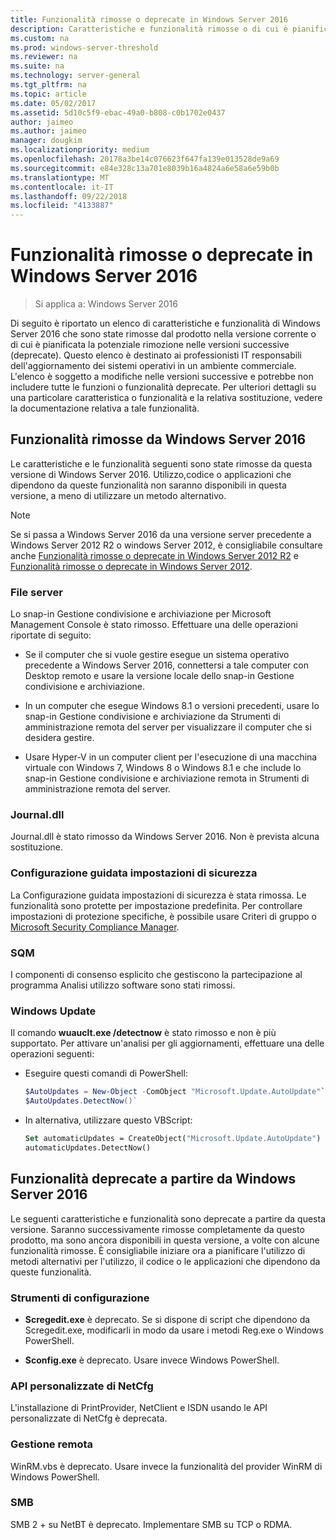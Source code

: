 ```yaml
---
title: Funzionalità rimosse o deprecate in Windows Server 2016
description: Caratteristiche e funzionalità rimosse o di cui è pianificata la rimozione nelle versioni.
ms.custom: na
ms.prod: windows-server-threshold
ms.reviewer: na
ms.suite: na
ms.technology: server-general
ms.tgt_pltfrm: na
ms.topic: article
ms.date: 05/02/2017
ms.assetid: 5d10c5f9-ebac-49a0-b808-c0b1702e0437
author: jaimeo
ms.author: jaimeo
manager: dougkim
ms.localizationpriority: medium
ms.openlocfilehash: 20178a3be14c076623f647fa139e013528de9a69
ms.sourcegitcommit: e84e328c13a701e8039b16a4824a6e58a6e59b0b
ms.translationtype: MT
ms.contentlocale: it-IT
ms.lasthandoff: 09/22/2018
ms.locfileid: "4133887"
---
```

# Funzionalità rimosse o deprecate in Windows Server 2016

>Si applica a: Windows Server 2016

Di seguito è riportato un elenco di caratteristiche e funzionalità di Windows Server 2016 che sono state rimosse dal prodotto nella versione corrente o di cui è pianificata la potenziale rimozione nelle versioni successive (deprecate). Questo elenco è destinato ai professionisti IT responsabili dell'aggiornamento dei sistemi operativi in un ambiente commerciale. L'elenco è soggetto a modifiche nelle versioni successive e potrebbe non includere tutte le funzioni o funzionalità deprecate. Per ulteriori dettagli su una particolare caratteristica o funzionalità e la relativa sostituzione, vedere la documentazione relativa a tale funzionalità.  

## Funzionalità rimosse da Windows Server 2016 
Le caratteristiche e le funzionalità seguenti sono state rimosse da questa versione di Windows Server 2016. Utilizzo,codice o applicazioni che dipendono da queste funzionalità non saranno disponibili in questa versione, a meno di utilizzare un metodo alternativo.  

> [!NOTE]  
> Se si passa a Windows Server 2016 da una versione server precedente a Windows Server 2012 R2 o windows Server 2012, è consigliabile consultare anche [Funzionalità rimosse o deprecate in Windows Server 2012 R2](https://technet.microsoft.com/library/dn303411.aspx) e [Funzionalità rimosse o deprecate in Windows Server 2012](https://technet.microsoft.com/library/hh831568.aspx).  


### File server  
Lo snap-in Gestione condivisione e archiviazione per Microsoft Management Console è stato rimosso. Effettuare una delle operazioni riportate di seguito:  

-   Se il computer che si vuole gestire esegue un sistema operativo precedente a Windows Server 2016, connettersi a tale computer con Desktop remoto e usare la versione locale dello snap-in Gestione condivisione e archiviazione.  

-   In un computer che esegue Windows 8.1 o versioni precedenti, usare lo snap-in Gestione condivisione e archiviazione da Strumenti di amministrazione remota del server per visualizzare il computer che si desidera gestire.  

-   Usare Hyper-V in un computer client per l'esecuzione di una macchina virtuale con Windows 7, Windows 8 o Windows 8.1 e che include lo snap-in Gestione condivisione e archiviazione remota in Strumenti di amministrazione remota del server.  

### Journal.dll  
Journal.dll è stato rimosso da Windows Server 2016. Non è prevista alcuna sostituzione.  

### Configurazione guidata impostazioni di sicurezza  
La Configurazione guidata impostazioni di sicurezza è stata rimossa. Le funzionalità sono protette per impostazione predefinita. Per controllare impostazioni di protezione specifiche, è possibile usare Criteri di gruppo o [Microsoft Security Compliance Manager](https://technet.microsoft.com/solutionaccelerators/cc835245.aspx).  

### SQM  
I componenti di consenso esplicito che gestiscono la partecipazione al programma Analisi utilizzo software sono stati rimossi. 

### Windows Update
Il comando **wuauclt.exe /detectnow** è stato rimosso e non è più supportato. Per attivare un'analisi per gli aggiornamenti, effettuare una delle operazioni seguenti:

- Eseguire questi comandi di PowerShell:
    ````powershell
    $AutoUpdates = New-Object -ComObject "Microsoft.Update.AutoUpdate"`
    $AutoUpdates.DetectNow()` 
    ````

- In alternativa, utilizzare questo VBScript:
    ````vb
    Set automaticUpdates = CreateObject("Microsoft.Update.AutoUpdate")
    automaticUpdates.DetectNow()
    ````

## Funzionalità deprecate a partire da Windows Server 2016 
Le seguenti caratteristiche e funzionalità sono deprecate a partire da questa versione. Saranno successivamente rimosse completamente da questo prodotto, ma sono ancora disponibili in questa versione, a volte con alcune funzionalità rimosse. È consigliabile iniziare ora a pianificare l'utilizzo di metodi alternativi per l'utilizzo, il codice o le applicazioni che dipendono da queste funzionalità.  

### Strumenti di configurazione  

-   **Scregedit.exe** è deprecato. Se si dispone di script che dipendono da Scregedit.exe, modificarli in modo da usare i metodi Reg.exe o Windows PowerShell.  

-   **Sconfig.exe** è deprecato. Usare invece Windows PowerShell.  

### API personalizzate di NetCfg  
L'installazione di PrintProvider, NetClient e ISDN usando le API personalizzate di NetCfg è deprecata.  

### Gestione remota  
WinRM.vbs è deprecato. Usare invece la funzionalità del provider WinRM di Windows PowerShell.  

### SMB  
SMB 2 + su NetBT è deprecato. Implementare SMB su TCP o RDMA. 
